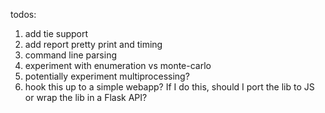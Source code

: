 todos:
1) add tie support
2) add report pretty print and timing
3) command line parsing
4) experiment with enumeration vs monte-carlo
5) potentially experiment multiprocessing?
6) hook this up to a simple webapp? If I do this, should I port the lib to JS or wrap the lib in a Flask API?
